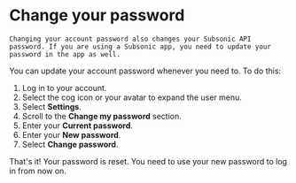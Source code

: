 # Change your password

```{warning}
Changing your account password also changes your Subsonic API password. If you are using a Subsonic app, you need to update your password in the app as well.
```

You can update your account password whenever you need to. To do this:

1. Log in to your account.
2. Select the cog icon or your avatar to expand the user menu.
3. Select __Settings__.
4. Scroll to the __Change my password__ section.
5. Enter your __Current password__.
6. Enter your __New password__.
7. Select __Change password__.

That's it! Your password is reset. You need to use your new password to log in from now on.
